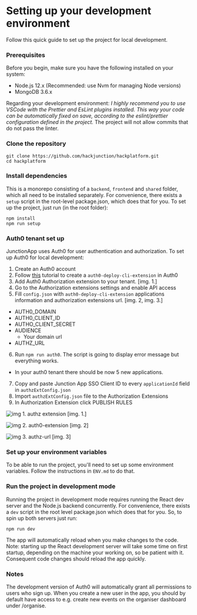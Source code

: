 # Setting up your development environment

Follow this quick guide to set up the project for local development.

### Prerequisites

Before you begin, make sure you have the following installed on your system:

-   Node.js 12.x (Recommended: use Nvm for managing Node versions)
-   MongoDB 3.6.x

Regarding your development environment: _I highly recommend you to use VSCode with the Prettier and EsLint plugins installed. This way your code can be automatically fixed on save, according to the eslint/prettier configuration defined in the project._ The project will not allow commits that do not pass the linter.

### Clone the repository

```
git clone https://github.com/hackjunction/hackplatform.git
cd hackplatform
```

### Install dependencies

This is a monorepo consisting of a `backend`, `frontend` and `shared` folder, which all need to be installed separately. For convenience, there exists a `setup` script in the root-level package.json, which does that for you. To set up the project, just run (in the root folder):

```
npm install
npm run setup
```

### Auth0 tenant set up

JunctionApp uses Auth0 for user authentication and authorization. To set up Auth0 for local development:

1. Create an Auth0 account
2. Follow [this](https://auth0.com/docs/deploy/deploy-cli-tool/create-and-configure-the-deploy-cli-application) tutorial to create a `auth0-deploy-cli-extension` in Auth0
3. Add Auth0 Authorization extension to your tenant. [img. 1.]
4. Go to the Authorization extensions settings and enable API access
5. Fill `config.json` with `auth0-deploy-cli-extension` applications information and authorization extensions url. [img. 2, img. 3.]

-   AUTH0_DOMAIN
-   AUTH0_CLIENT_ID
-   AUTHO_CLIENT_SECRET
-   AUDIENCE
    -   Your domain url
-   AUTHZ_URL

6. Run `npm run auth0`. The script is going to display error message but everything works.

-   In your auth0 tenant there should be now 5 new applications.

7. Copy and paste Junction App SSO Client ID to every `applicationId` field in `authzExtConfig.json`
8. Import `authzExtConfig.json` file to the Authorization Extensions
9. In Authorization Extension click PUBLISH RULES

![img 1. authz extension](https://res.cloudinary.com/hackjunction/image/upload/v1623838367/github/documentation/121153778-07935600-c84f-11eb-80b1-447a71449b28.png) [img. 1.]

![img 2. auth0-extension](https://res.cloudinary.com/hackjunction/image/upload/v1623838367/github/documentation/2021-06-16_12-33.png) [img. 2]

![img 3. authz-url](https://res.cloudinary.com/hackjunction/image/upload/v1623838367/github/documentation/2021-06-16_12-35.png) [img. 3]

### Set up your environment variables

To be able to run the project, you'll need to set up some environment variables. Follow the instructions in `ENV.md` to do that.

### Run the project in development mode

Running the project in development mode requires running the React dev server and the Node.js backend concurrently. For convenience, there exists a `dev` script in the root level package.json which does that for you. So, to spin up both servers just run:

`npm run dev`

The app will automatically reload when you make changes to the code. Note: starting up the React development server will take some time on first startup, depending on the machine your working on, so be patient with it. Consequent code changes should reload the app quickly.

### Notes

The development version of Auth0 will automatically grant all permissions to users who sign up. When you create a new user in the app, you should by default have access to e.g. create new events on the organiser dashboard under /organise.
